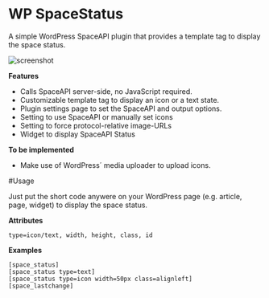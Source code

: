WP SpaceStatus
==============

A simple WordPress SpaceAPI plugin that provides a template tag to display the space status.

![screenshot](misc/screenshot_settings.png)

**Features**
  * Calls SpaceAPI server-side, no JavaScript required.
  * Customizable template tag to display an icon or a text state.
  * Plugin settings page to set the SpaceAPI and output options.
  * Setting to use SpaceAPI or manually set icons
  * Setting to force protocol-relative image-URLs
  * Widget to display SpaceAPI Status

**To be implemented**
  * Make use of WordPress´ media uploader to upload icons.


#Usage

Just put the short code anywere on your WordPress page (e.g. article, page, widget) to display the space status.

**Attributes**
```
type=icon/text, width, height, class, id
```
**Examples**
```
[space_status]
[space_status type=text]
[space_status type=icon width=50px class=alignleft]
[space_lastchange]
```
